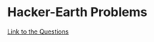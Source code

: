 # Hacker-Earth Problems


[Link to the Questions](https://www.hackerearth.com/challenge/competitive/code-monk-array-strings/problems/)